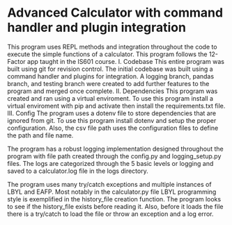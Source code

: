 # Advanced Calculator with command handler and plugin integration
This program uses REPL methods and integration throughout the code to execute the simple functions of a calculator.
This program follows the 12-Factor app taught in the IS601 course.
I. Codebase
    This entire program was built using git for revision control. The initial codebase was built using a command handler and plugins for integration. A logging branch, pandas branch, and testing branch were created to add further features to the program and merged once complete.
II. Dependencies
    This program was created and ran using a virtual enviroment. To use this program install a virtual enviroment with pip and activate then install the requirements.txt file.
III. Config
    The program uses a dotenv file to store dependencies that are ignored from git. To use this program install dotenv and setup the proper configuration. Also, the csv file path uses the configuration files to define the path and file name.

The program has a robust logging implementation designed throughout the program with file path created through the config.py and logging_setup.py files. The logs are categorized through the 5 basic levels or logging and saved to a calculator.log file in the logs directory.  

The program uses many try/catch exceptions and multiple instances of LBYL and EAFP. Most notably in the calculator.py file LBYL programming style is exemplified in the history_file creation function. The program looks to see if the history_file exists before reading it. Also, before it loads the file there is a try/catch to load the file or throw an exception and a log error.  


